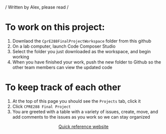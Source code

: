 \/ Written by Alex, please read \/

# To work on this project:
1. Downlaod the `CprE288FinalProjectWorkspace` folder from this github
2. On a lab computer, launch Code Composer Studio
3. Select the folder you just downloaded as the workspace, and begin working
4. When you have finished your work, push the new folder to Github so the other team members can view the updated code

# To keep track of each other
1. At the top of this page you should see the `Projects` tab, click it
2. Click `CPRE288 Final Project`
3. You are greeted with a table with a variety of issues, create, move, and add comments to the issues as you work so we can stay organized

<div style="width: 100%; text-align: center"><a href="https://alex-pallan.github.io/cpre288-quick-reference/" target="_blank">Quick reference website</a></div>
